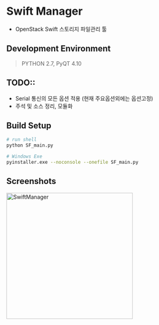 # Swift Manager
* OpenStack Swift 스토리지 파일관리 툴

## Development Environment
> PYTHON 2.7, PyQT 4.10

## TODO::
* Serial 통신의 모든 옵션 적용 (현재 주요옵션외에는 옵션고정)
* 주석 및 소스 정리, 모듈화

## Build Setup
``` bash
# run shell
python SF_main.py

# Windows Exe 
pyinstaller.exe --noconsole --onefile SF_main.py
```

## Screenshots
<div>
<img width="329" alt="SwiftManager" src="https://user-images.githubusercontent.com/18394876/74812752-733e7080-5337-11ea-9da0-807c6d13b277.png">
<div>



